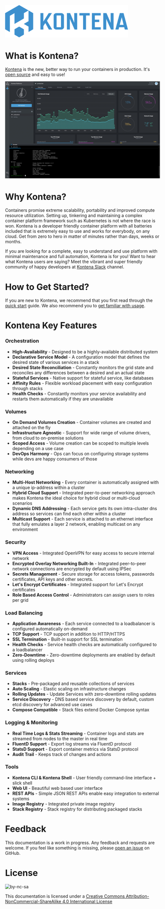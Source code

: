 <img src="_images/logo.png" width="400" alt="Kontena Logo" />

# What is Kontena?

[Kontena](http://www.kontena.io) is the new, better way to run your containers in production. It's [open source](https://www.github.com/kontena/kontena) and easy to use!

<img src="_images/kontena-cloud-screenshot.png" alt="Kontena Screenshot" />

# Why Kontena?

Containers promise extreme scalability, portability and improved compute resource utilization. Setting up, tinkering and maintaining a complex container platform framework such as Kubernetes is not where the race is won. Kontena is a developer friendly container platform with all batteries included that is extremely easy to use and works for everybody, on any cloud. Get from zero to hero in matter of minutes rather than days, weeks or months.

If you are looking for a complete, easy to understand and use platform with minimal maintenance and full automation, Kontena is for you! Want to hear what Kontena users are saying? Meet the vibrant and super friendly community of happy developers at [Kontena Slack](https://slack.kontena.io) channel.

# How to Get Started?

If you are new to Kontena, we recommend that you first read through the [quick start](./quick-start.md) guide. We also recommend you to [get familiar with usage](using-kontena/README.md).

# Kontena Key Features

### Orchestration

* **High-Availability** - Designed to be a highly-available distributed system
* **Declarative Service Model** - A configuration model that defines the desired state of various services in a stack
* **Desired State Reconciliation** - Constantly monitors the grid state and reconciles any differences between a desired and an actual state
* **Stateful Services** - Native support for stateful service, like databases
* **Affinity Rules** - Flexible workload placement with easy configuration through stacks
* **Health Checks** - Constantly monitors your service availability and restarts them automatically if they are unavailable

### Volumes

* **On Demand Volumes Creation** - Container volumes are created and attached on the fly
* **Infrastructure Agnostic** - Support for wide range of volume drivers, from cloud to on-premise solutions
* **Scoped Access** - Volume creation can be scoped to multiple levels depending on a use case
* **DevOps Harmony** - Ops can focus on configuring storage systems while devs are happy consumers of those

### Networking

* **Multi-Host Networking** - Every container is automatically assigned with a unique ip-address within a cluster
* **Hybrid Cloud Support** - Integrated peer-to-peer networking approach makes Kontena the ideal choice for hybrid cloud or multi-cloud scenarios
* **Dynamic DNS Addressing** - Each service gets its own intra-cluster dns address so services can find each other within a cluster
* **Multicast Support** - Each service is attached to an ethernet interface that fully emulates a layer 2 network, enabling multicast on any environment

### Security

* **VPN Access** - Integrated OpenVPN for easy access to secure internal network
* **Encrypted Overlay Networking Built-In** - Integrated peer-to-peer network connections are encrypted by default using IPSec
* **Secrets Management** - Secure storage for access tokens, passwords certificates, API keys and other secrets.
* **Let's Encrypt Certificates** - Integrated support for Let's Encrypt certificates
* **Role Based Access Control** - Administrators can assign users to roles per grid

### Load Balancing

* **Application Awareness** - Each service connected to a loadbalancer is configured automatically on-demand
* **TCP Support** - TCP support in addition to HTTP/HTTPS
* **SSL Termination** - Built-in support for SSL termination
* **Health Checks** - Service health checks are automatically configured to a loadbalancer
* **Zero-Downtime** - Zero-downtime deployments are enabled by default using rolling deploys

### Services

* **Stacks** - Pre-packaged and reusable collections of services
* **Auto Scaling** - Elastic scaling on infrastructure changes
* **Rolling Updates** - Update Services with zero-downtime rolling updates
* **Service Discovery** - DNS based service discovery by default, custom etcd discovery for advanced use cases
* **Compose Compatible** - Stack files extend Docker Compose syntax

### Logging & Monitoring

* **Real Time Logs & Stats Streaming** - Container logs and stats are streamed from nodes to the master in real time
* **FluentD Support** - Export log streams via FluentD protocol
* **StatsD Support** - Export container metrics via StatsD protocol
* **Audit Trail** - Keeps track of changes and actions

### Tools

* **Kontena CLI & Kontena Shell** - User friendly command-line interface + slick shell
* **Web UI** - Beautiful web based user interface
* **REST APIs** - Simple JSON REST APIs enable easy integration to external systems
* **Image Registry** - Integrated private image registry
* **Stack Registry** - Stack registry for distributing packaged stacks

# Feedback

This documentation is a work in progress. Any feedback and requests are welcome. If you feel like something is missing, please [open an issue](https://github.com/kontena/kontena/issues) on GitHub.

# License

![by-nc-sa](https://i.creativecommons.org/l/by-nc-sa/4.0/88x31.png)

This documentation is licensed under a [Creative Commons Attribution-NonCommercial-ShareAlike 4.0 International License](http://creativecommons.org/licenses/by-nc-sa/4.0/)